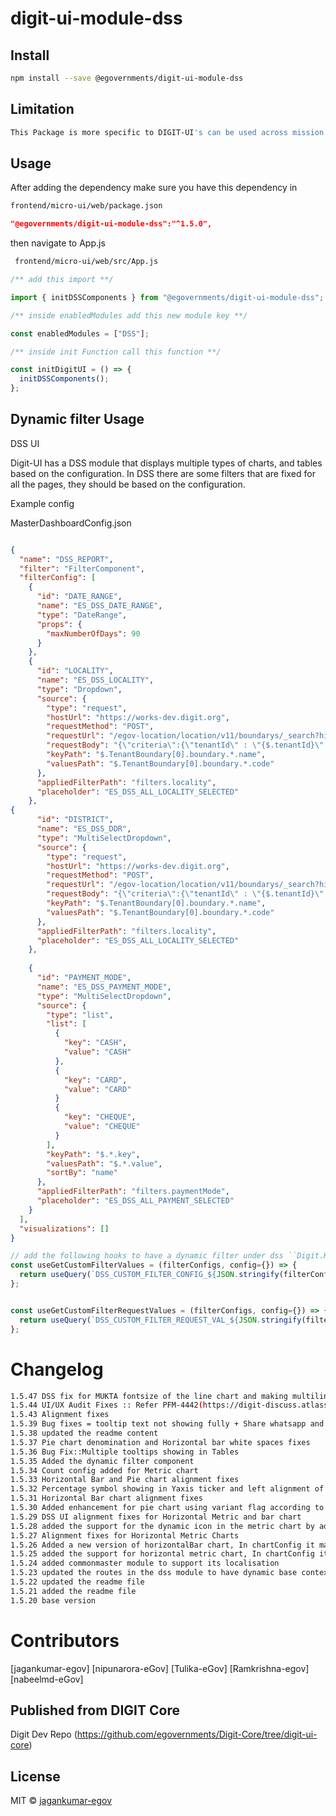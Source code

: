<!-- TODO: update this -->

# digit-ui-module-dss

## Install

```bash
npm install --save @egovernments/digit-ui-module-dss
```

## Limitation

```bash
This Package is more specific to DIGIT-UI's can be used across mission's
```

## Usage

After adding the dependency make sure you have this dependency in

```bash
frontend/micro-ui/web/package.json
```

```json
"@egovernments/digit-ui-module-dss":"^1.5.0",
```

then navigate to App.js

```bash
 frontend/micro-ui/web/src/App.js
```


```jsx
/** add this import **/

import { initDSSComponents } from "@egovernments/digit-ui-module-dss";

/** inside enabledModules add this new module key **/

const enabledModules = ["DSS"];

/** inside init Function call this function **/

const initDigitUI = () => {
  initDSSComponents();
};
```

## Dynamic filter Usage
DSS UI

Digit-UI has a DSS module that displays multiple types of charts, and tables based on the configuration. In DSS there are some filters that are fixed for all the pages, they should be based on the configuration. 

Example config

MasterDashboardConfig.json

```json

{
  "name": "DSS_REPORT",
  "filter": "FilterComponent",
  "filterConfig": [
    {
      "id": "DATE_RANGE",
      "name": "ES_DSS_DATE_RANGE",
      "type": "DateRange",
      "props": {
        "maxNumberOfDays": 90
      }
    },
    {
      "id": "LOCALITY",
      "name": "ES_DSS_LOCALITY",
      "type": "Dropdown",
      "source": {
        "type": "request",
        "hostUrl": "https://works-dev.digit.org",
        "requestMethod": "POST",
        "requestUrl": "/egov-location/location/v11/boundarys/_search?hierarchyTypeCode=ADMIN&boundaryType=Locality&tenantId={$.tenantId}",
        "requestBody": "{\"criteria\":{\"tenantId\" : \"{$.tenantId}\" }}",
        "keyPath": "$.TenantBoundary[0].boundary.*.name",
        "valuesPath": "$.TenantBoundary[0].boundary.*.code"
      },
      "appliedFilterPath": "filters.locality",
      "placeholder": "ES_DSS_ALL_LOCALITY_SELECTED"
    },
{
      "id": "DISTRICT",
      "name": "ES_DSS_DDR",
      "type": "MultiSelectDropdown",
      "source": {
        "type": "request",
        "hostUrl": "https://works-dev.digit.org",
        "requestMethod": "POST",
        "requestUrl": "/egov-location/location/v11/boundarys/_search?hierarchyTypeCode=ADMIN&boundaryType=Locality&tenantId={$.tenantId}",
        "requestBody": "{\"criteria\":{\"tenantId\" : \"{$.tenantId}\" }}",
        "keyPath": "$.TenantBoundary[0].boundary.*.name",
        "valuesPath": "$.TenantBoundary[0].boundary.*.code"
      },
      "appliedFilterPath": "filters.locality",
      "placeholder": "ES_DSS_ALL_LOCALITY_SELECTED"
    },
    
    {
      "id": "PAYMENT_MODE",
      "name": "ES_DSS_PAYMENT_MODE",
      "type": "MultiSelectDropdown",
      "source": {
        "type": "list",
        "list": [
          {
            "key": "CASH",
            "value": "CASH"
          },
          {
            "key": "CARD",
            "value": "CARD"
          }
          {
            "key": "CHEQUE",
            "value": "CHEQUE"
          }
        ],
        "keyPath": "$.*.key",
        "valuesPath": "$.*.value",
        "sortBy": "name"
      },
      "appliedFilterPath": "filters.paymentMode",
      "placeholder": "ES_DSS_ALL_PAYMENT_SELECTED"
    }
  ],
  "visualizations": []
}
```

```jsx
// add the following hooks to have a dynamic filter under dss ``Digit.Hooks.dss.useGetCustomFilterValues``
const useGetCustomFilterValues = (filterConfigs, config={}) => {
  return useQuery(`DSS_CUSTOM_FILTER_CONFIG_${JSON.stringify(filterConfigs)}`, () => DSSService.getFiltersConfigData(filterConfigs), config);
};


const useGetCustomFilterRequestValues = (filterConfigs, config={}) => {
  return useQuery(`DSS_CUSTOM_FILTER_REQUEST_VAL_${JSON.stringify(filterConfigs)}`, () => DSSService.getCustomFiltersDynamicValues(filterConfigs), config);
};
```


# Changelog

```bash
1.5.47 DSS fix for MUKTA fontsize of the line chart and making multilink dropdown clone on outside click
1.5.44 UI/UX Audit Fixes :: Refer PFM-4442(https://digit-discuss.atlassian.net/browse/PFM-4442)
1.5.43 Alignment fixes
1.5.39 Bug fixes = tooltip text not showing fully + Share whatsapp and email was not working
1.5.38 updated the readme content
1.5.37 Pie chart denomination and Horizontal bar white spaces fixes
1.5.36 Bug Fix::Multiple tooltips showing in Tables
1.5.35 Added the dynamic filter component 
1.5.34 Count config added for Metric chart
1.5.33 Horizontal Bar and Pie chart alignment fixes
1.5.32 Percentage symbol showing in Yaxis ticker and left alignment of label for FSM Capacity Utilization 
1.5.31 Horizontal Bar chart alignment fixes
1.5.30 Added enhancement for pie chart using variant flag according to new requirements. Refer CustomPieChart component.
1.5.29 DSS UI alignment fixes for Horizontal Metric and bar chart
1.5.28 added the support for the dynamic icon in the metric chart by adding flag iconName
1.5.27 Alignment fixes for Horizontal Metric Charts
1.5.26 Added a new version of horizontalBar chart, In chartConfig it makes use of this boolean key = horizontalBarv2
1.5.25 added the support for horizontal metric chart, In chartConfig it makes use of this boolean key = isHorizontalChart
1.5.24 added commonmaster module to support its localisation
1.5.23 updated the routes in the dss module to have dynamic base context path
1.5.22 updated the readme file
1.5.21 added the readme file
1.5.20 base version
```

# Contributors

[jagankumar-egov] [nipunarora-eGov] [Tulika-eGov] [Ramkrishna-egov] [nabeelmd-eGov]

## Published from DIGIT Core 
Digit Dev Repo (https://github.com/egovernments/Digit-Core/tree/digit-ui-core)

## License

MIT © [jagankumar-egov](https://github.com/jagankumar-egov)